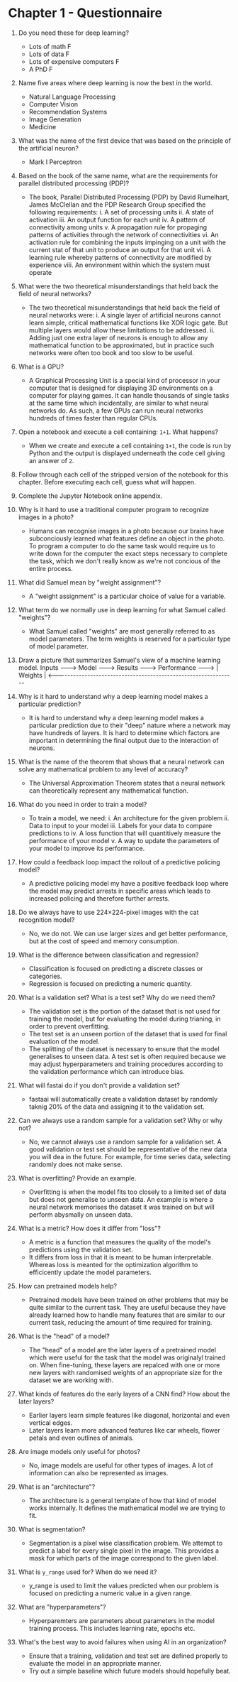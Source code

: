 # Chapter 1 - Questionnaire

1. Do you need these for deep learning?
   - Lots of math F
   - Lots of data F
   - Lots of expensive computers F
   - A PhD F
   
2. Name five areas where deep learning is now the best in the world.
    - Natural Language Processing
    - Computer Vision
    - Recommendation Systems
    - Image Generation
    - Medicine

3. What was the name of the first device that was based on the principle of the artificial neuron?
    - Mark I Perceptron

4. Based on the book of the same name, what are the requirements for parallel distributed processing (PDP)?
    - The book, Parallel Distributed Processing (PDP) by David Rumelhart, James McClellan and the PDP Research Group specified the following requirements:
        i. A set of processing units
        ii. A state of activation
        iii. An output function for each unit
        iv. A pattern of connectivity among units
        v. A propagation rule for propaging patterns of activities through the network of connectivities
        vi. An activation rule for combining the inputs impinging on a unit with the current stat of that unit to produce an output for that unit
        vii. A learning rule whereby patterns of connectivity are modified by experience
        viii. An environment within which the system must operate

5. What were the two theoretical misunderstandings that held back the field of neural networks?
    - The two theoretical misunderstandings that held back the field of neural networks were:
        i. A single layer of artificial neurons cannot learn simple, critical mathematical functions like XOR logic gate. But multiple layers would allow these limitations to be addressed.
        ii. Adding just one extra layer of neurons is enough to allow any mathematical function to be approximated, but in practice such networks were often too book and too slow to be useful.

6. What is a GPU?
    - A Graphical Processing Unit is a special kind of processor in your computer that is designed for displaying 3D environments on a computer for playing games. It can handle thousands of single tasks at the same time which incidentally, are similar to what neural networks do. As such, a few GPUs can run neural networks hundreds of times faster than regular CPUs.

7. Open a notebook and execute a cell containing: `1+1`. What happens?
    - When we create and execute a cell containing `1+1`, the code is run by Python and the output is displayed underneath the code cell giving an answer of `2`.

8. Follow through each cell of the stripped version of the notebook for this chapter. Before executing each cell, guess what will happen.

9. Complete the Jupyter Notebook online appendix.

10. Why is it hard to use a traditional computer program to recognize images in a photo?
    - Humans can recognise images in a photo because our brains have subconciously learned what features define an object in the photo. To program a computer to do the same task would require us to write down for the computer the exact steps necessary to complete the task, which we don't really know as we're not concious of the entire process.

11. What did Samuel mean by "weight assignment"?
    - A "weight assignment" is a particular choice of value for a variable.

12. What term do we normally use in deep learning for what Samuel called "weights"?
    - What Samuel called "weights" are most generally referred to as model parameters. The term weights is reserved for a particular type of model parameter.

13. Draw a picture that summarizes Samuel's view of a machine learning model.
    Inputs
            ---> 
                    Model       --->        Results         --->        Performance
            --->                                                            |
    Weights                                                                 |
            <---------------------------------------------------------------                                                                    
14. Why is it hard to understand why a deep learning model makes a particular prediction?
    - It is hard to understand why a deep learning model makes a particular prediction due to their "deep" nature where a network may have hundreds of layers. It is hard to determine which factors are important in determining the final output due to the interaction of neurons.

15. What is the name of the theorem that shows that a neural network can solve any mathematical problem to any level of accuracy?
    - The Universal Approximation Theorem states that a neural network can theoretically represent any mathematical function.

16. What do you need in order to train a model?
    - To train a model, we need:
        i. An architecture for the given problem
        ii. Data to input to your model
        iii. Labels for your data to compare predictions to
        iv. A loss function that will quantitively measure the performance of your model
        v. A way to update the parameters of your model to improve its performance.
        
17. How could a feedback loop impact the rollout of a predictive policing model?
    - A predictive policing model my have a positive feedback loop where the model may predict arrests in specific areas which leads to increased policing and therefore further arrests.

18. Do we always have to use 224×224-pixel images with the cat recognition model?
    - No, we do not. We can use larger sizes and get better performance, but at the cost of speed and memory consumption.

19. What is the difference between classification and regression?
    - Classification is focused on predicting a discrete classes or categories.
    - Regression is focused on predicting a numeric quantity.

20. What is a validation set? What is a test set? Why do we need them?
    - The validation set is the portion of the dataset that is not used for training the model, but for evaluating the model during trianing, in order to prevent overfitting.
    - The test set is an unseen portion of the dataset that is used for final evaluation of the model.
    - The splitting of the dataset is necessary to ensure that the model generalises to unseen data. A test set is often required because we may adjust hyperparameters and training procedures according to the validation performance which can introduce bias.

21. What will fastai do if you don't provide a validation set?
    - fastaai will automatically create a validation dataset by randomly taknig 20% of the data and assigning it to the validation set.

22. Can we always use a random sample for a validation set? Why or why not?
    - No, we cannot always use a random sample for a validation set. A good validation or test set should be representative of the new data you will dea in the future. For example, for time series data, selecting randomly does not make sense.

23. What is overfitting? Provide an example.
    - Overfitting is when the model fits too closely to a limited set of data but does not generalise to unseen data. An example is where a neural network memorises the dataset it was trained on but will perform abysmally on unseen data.

24. What is a metric? How does it differ from "loss"?
    - A metric is a function that measures the quality of the model's predictions using the validation set.
    - It differs from loss in that it is meant to be human interpretable. Whereas loss is meanted for the optimization algorithm to efficicently update the model parameters.

25. How can pretrained models help?
    - Pretrained models have been trained on other problems that may be quite similar to the current task. They are useful because they have already learned how to handle many features that are similar to our current task, reducing the amount of time required for training.

26. What is the "head" of a model?
    - The "head" of a model are the later layers of a pretrained model which were useful for the task that the model was originalyl trained on. When fine-tuning, these layers are repalced with one or more new layers with randomised weights of an appropriate size for the dataset we are working with.

27. What kinds of features do the early layers of a CNN find? How about the later layers?
    - Earlier layers learn simple features like diagonal, horizontal and even vertical edges.
    - Later layers learn more advanced features like car wheels, flower petals and even outlines of animals.

28. Are image models only useful for photos?
    - No, image models are useful for other types of images. A lot of information can also be represented as images.

29. What is an "architecture"?
    - The architecture is a general template of how that kind of model works internally. It defines the mathematical model we are trying to fit.

30. What is segmentation?
    - Segmentation is a pixel wise classification problem. We attempt to predict a label for every single pixel in the image. This provides a mask for which parts of the image correspond to the given label.

31. What is `y_range` used for? When do we need it?
    - y_range is used to limit the values predicted when our problem is focused on predicting a numeric value in a given range.

32. What are "hyperparameters"?
    - Hyperparemters are parameters about parameters in the model training process.
    This includes learning rate, epochs etc.

33. What's the best way to avoid failures when using AI in an organization?
    - Ensure that a training, validation and test set are defined properly to evaluate the model in an appropriate manner.
    - Try out a simple baseline which future models should hopefully beat.
